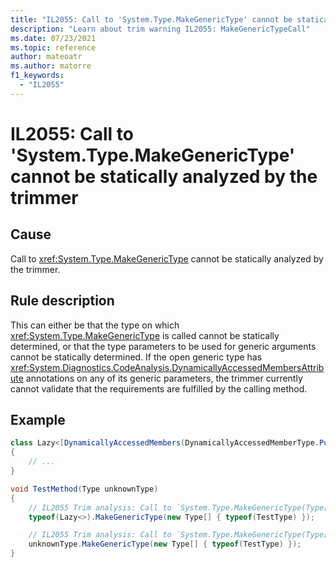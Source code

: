 ```yaml
---
title: "IL2055: Call to 'System.Type.MakeGenericType' cannot be statically analyzed by the trimmer"
description: "Learn about trim warning IL2055: MakeGenericTypeCall"
ms.date: 07/23/2021
ms.topic: reference
author: mateoatr
ms.author: matorre
f1_keywords:
  - "IL2055"
---
```

# IL2055: Call to 'System.Type.MakeGenericType' cannot be statically analyzed by the trimmer

## Cause

Call to <xref:System.Type.MakeGenericType> cannot be statically analyzed by the trimmer.

## Rule description

This can either be that the type on which <xref:System.Type.MakeGenericType> is called cannot be statically determined,
or that the type parameters to be used for generic arguments cannot be statically determined. If the open generic type has
<xref:System.Diagnostics.CodeAnalysis.DynamicallyAccessedMembersAttribute> annotations on any of its generic parameters,
the trimmer currently cannot validate that the requirements are fulfilled by the calling method.

## Example

```C#
class Lazy<[DynamicallyAccessedMembers(DynamicallyAccessedMemberType.PublicParameterlessConstructor)] T> 
{
    // ...
}

void TestMethod(Type unknownType)
{
    // IL2055 Trim analysis: Call to `System.Type.MakeGenericType(Type[])` can not be statically analyzed. It's not possible to guarantee the availability of requirements of the generic type.
    typeof(Lazy<>).MakeGenericType(new Type[] { typeof(TestType) });

    // IL2055 Trim analysis: Call to `System.Type.MakeGenericType(Type[])` can not be statically analyzed. It's not possible to guarantee the availability of requirements of the generic type.
    unknownType.MakeGenericType(new Type[] { typeof(TestType) });
}
```
